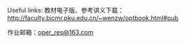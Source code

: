 Useful links:
教材电子版、参考讲义下载：http://faculty.bicmr.pku.edu.cn/~wenzw/optbook.html#pub

作业邮箱：oper_res@163.com
